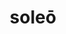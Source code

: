 ---
title: soleō
meaning: to usually (do)
ch: [ten, f1, f]
pos: verb
inf: solēre
secondppstem: sol
infend: ēre
conjugation: second
six: y
---